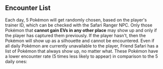 ## Encounter List
Each day, 5 Pokémon will get randomly chosen, based on the player's trainer ID, which can be checked with the Safari Ranger NPC. Only those Pokémon that **cannot gain EVs in any other place** may show up and only if the player has captured them previously. If the player hasn't, then the Pokémon will show up as a silhouette and cannot be encountered. Even if all daily Pokémon are currently unavailable to the player, Friend Safari has a list of Pokémon that always show up, no matter what. These Pokémon have a lower encounter rate (5 times less likely to appear) in comparison to the 5 daily ones:
